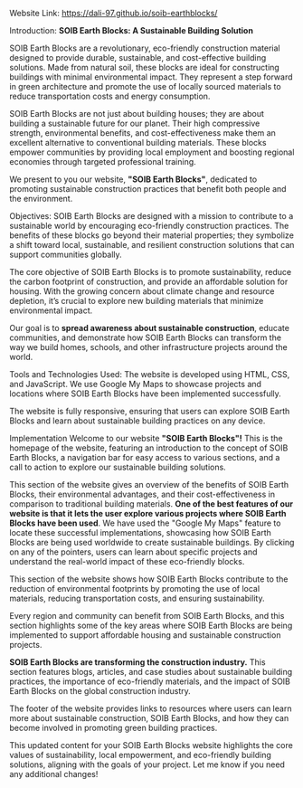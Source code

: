 Website Link:
https://dali-97.github.io/soib-earthblocks/

Introduction:
<b>SOIB Earth Blocks: A Sustainable Building Solution</b>

SOIB Earth Blocks are a revolutionary, eco-friendly construction material designed to provide durable, sustainable, and cost-effective building solutions. Made from natural soil, these blocks are ideal for constructing buildings with minimal environmental impact. They represent a step forward in green architecture and promote the use of locally sourced materials to reduce transportation costs and energy consumption.

SOIB Earth Blocks are not just about building houses; they are about building a sustainable future for our planet. Their high compressive strength, environmental benefits, and cost-effectiveness make them an excellent alternative to conventional building materials. These blocks empower communities by providing local employment and boosting regional economies through targeted professional training.

We present to you our website, <b>"SOIB Earth Blocks"</b>, dedicated to promoting sustainable construction practices that benefit both people and the environment.

Objectives:
SOIB Earth Blocks are designed with a mission to contribute to a sustainable world by encouraging eco-friendly construction practices. The benefits of these blocks go beyond their material properties; they symbolize a shift toward local, sustainable, and resilient construction solutions that can support communities globally.

The core objective of SOIB Earth Blocks is to promote sustainability, reduce the carbon footprint of construction, and provide an affordable solution for housing. With the growing concern about climate change and resource depletion, it’s crucial to explore new building materials that minimize environmental impact.

Our goal is to <b>spread awareness about sustainable construction</b>, educate communities, and demonstrate how SOIB Earth Blocks can transform the way we build homes, schools, and other infrastructure projects around the world.

Tools and Technologies Used:
The website is developed using HTML, CSS, and JavaScript. We use Google My Maps to showcase projects and locations where SOIB Earth Blocks have been implemented successfully.

The website is fully responsive, ensuring that users can explore SOIB Earth Blocks and learn about sustainable building practices on any device.

Implementation
Welcome to our website <b>"SOIB Earth Blocks"!</b> This is the homepage of the website, featuring an introduction to the concept of SOIB Earth Blocks, a navigation bar for easy access to various sections, and a call to action to explore our sustainable building solutions.

This section of the website gives an overview of the benefits of SOIB Earth Blocks, their environmental advantages, and their cost-effectiveness in comparison to traditional building materials.
<b>One of the best features of our website is that it lets the user explore various projects where SOIB Earth Blocks have been used</b>. We have used the "Google My Maps" feature to locate these successful implementations, showcasing how SOIB Earth Blocks are being used worldwide to create sustainable buildings. By clicking on any of the pointers, users can learn about specific projects and understand the real-world impact of these eco-friendly blocks.


This section of the website shows how SOIB Earth Blocks contribute to the reduction of environmental footprints by promoting the use of local materials, reducing transportation costs, and ensuring sustainability.


Every region and community can benefit from SOIB Earth Blocks, and this section highlights some of the key areas where SOIB Earth Blocks are being implemented to support affordable housing and sustainable construction projects.


<b>SOIB Earth Blocks are transforming the construction industry.</b> This section features blogs, articles, and case studies about sustainable building practices, the importance of eco-friendly materials, and the impact of SOIB Earth Blocks on the global construction industry.

The footer of the website provides links to resources where users can learn more about sustainable construction, SOIB Earth Blocks, and how they can become involved in promoting green building practices.


This updated content for your SOIB Earth Blocks website highlights the core values of sustainability, local empowerment, and eco-friendly building solutions, aligning with the goals of your project. Let me know if you need any additional changes!